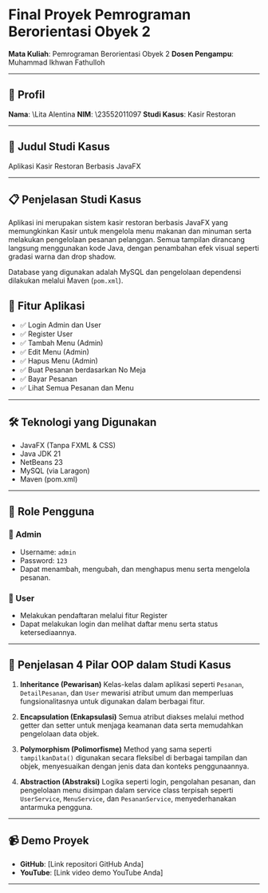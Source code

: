 # Final Proyek Pemrograman Berorientasi Obyek 2

**Mata Kuliah**: Pemrograman Berorientasi Obyek 2
**Dosen Pengampu**: Muhammad Ikhwan Fathulloh

---

## 📄 Profil

**Nama**: \Lita Alentina
**NIM**: \23552011097
**Studi Kasus**: Kasir Restoran

---

## 📛 Judul Studi Kasus

Aplikasi Kasir Restoran Berbasis JavaFX

---

## 📋 Penjelasan Studi Kasus

Aplikasi ini merupakan sistem kasir restoran berbasis JavaFX yang memungkinkan Kasir untuk mengelola menu makanan dan minuman serta melakukan pengelolaan pesanan pelanggan. Semua tampilan dirancang langsung menggunakan kode Java, dengan penambahan efek visual seperti gradasi warna dan drop shadow.

Database yang digunakan adalah MySQL dan pengelolaan dependensi dilakukan melalui Maven (`pom.xml`).

## 🔹 Fitur Aplikasi

* ✅ Login Admin dan User
* ✅ Register User
* ✅ Tambah Menu (Admin)
* ✅ Edit Menu (Admin)
* ✅ Hapus Menu (Admin)
* ✅ Buat Pesanan berdasarkan No Meja
* ✅ Bayar Pesanan
* ✅ Lihat Semua Pesanan dan Menu

---

## 🛠️ Teknologi yang Digunakan

* JavaFX (Tanpa FXML & CSS)
* Java JDK 21
* NetBeans 23
* MySQL (via Laragon)
* Maven (pom.xml)

---

## 🔹 Role Pengguna

### 🔐 Admin

* Username: `admin`
* Password: `123`
* Dapat menambah, mengubah, dan menghapus menu serta mengelola pesanan.

### 👤 User

* Melakukan pendaftaran melalui fitur Register
* Dapat melakukan login dan melihat daftar menu serta status ketersediaannya.

---

## 🔑 Penjelasan 4 Pilar OOP dalam Studi Kasus

1. **Inheritance (Pewarisan)**
   Kelas-kelas dalam aplikasi seperti `Pesanan`, `DetailPesanan`, dan `User` mewarisi atribut umum dan memperluas fungsionalitasnya untuk digunakan dalam berbagai fitur.

2. **Encapsulation (Enkapsulasi)**
   Semua atribut diakses melalui method getter dan setter untuk menjaga keamanan data serta memudahkan pengelolaan data objek.

3. **Polymorphism (Polimorfisme)**
   Method yang sama seperti `tampilkanData()` digunakan secara fleksibel di berbagai tampilan dan objek, menyesuaikan dengan jenis data dan konteks penggunaannya.

4. **Abstraction (Abstraksi)**
   Logika seperti login, pengolahan pesanan, dan pengelolaan menu disimpan dalam service class terpisah seperti `UserService`, `MenuService`, dan `PesananService`, menyederhanakan antarmuka pengguna.

---


## 📹 Demo Proyek

* **GitHub**: \[Link repositori GitHub Anda]
* **YouTube**: \[Link video demo YouTube Anda]

---

